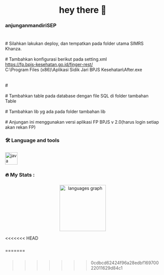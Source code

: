 
###

<h1 align="center">hey there 👋</h1>

###

<h3 align="left">anjunganmandiriSEP</h3>

###

<br># Silahkan lakukan deploy, dan tempatkan pada folder utama SIMRS Khanza.<br><br># Tambahkan konfigurasi berikut pada setting.xml<br><entry key="URLFINGERPRINTBPJS">https://fp.bpjs-kesehatan.go.id/finger-rest/</entry><br><entry key="URLAPLIKASIFINGERPRINTBPJS">C:\Program Files (x86)\Aplikasi Sidik Jari BPJS Kesehatan\After.exe</entry><br><entry key="USERFINGERPRINTBPJS"></entry><br><entry key="PASSWORDFINGERPRINTBPJS"></entry><br>#<br><br># Tambahkan table pada database dengan file SQL di folder tambahan Table<br><br># Tambahkan lib yg ada pada folder tambahan lib<br><br># Anjungan ini menggunakan versi aplikasi FP BPJS v 2.0(harus login setiap akan rekan FP)</p>

###

<h3 align="left">🛠 Language and tools</h3>

###

<div align="left">
  <img src="https://cdn.jsdelivr.net/gh/devicons/devicon/icons/java/java-original.svg" height="40" alt="java logo"  />
</div>

###

<h3 align="left">🔥   My Stats :</h3>

###

<div align="center">
  <img src="https://github-readme-stats.vercel.app/api/top-langs?username=abdulrokhimrepo&locale=en&hide_title=false&layout=compact&card_width=320&langs_count=5&theme=dracula&hide_border=false&order=2" height="150" alt="languages graph"  />
</div>

<<<<<<< HEAD
###
=======
###
>>>>>>> 0cdbcd62424f96a28edbf16970022011629d84c1
